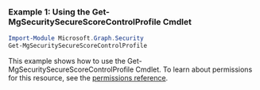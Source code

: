 ### Example 1: Using the Get-MgSecuritySecureScoreControlProfile Cmdlet
```powershell
Import-Module Microsoft.Graph.Security
Get-MgSecuritySecureScoreControlProfile
```
This example shows how to use the Get-MgSecuritySecureScoreControlProfile Cmdlet.
To learn about permissions for this resource, see the [permissions reference](/graph/permissions-reference).
